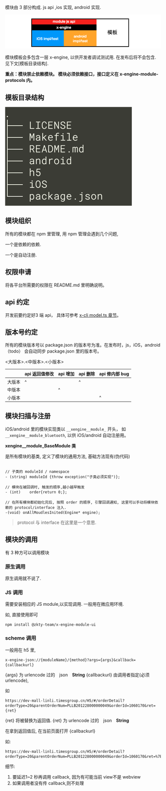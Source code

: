 模块由 3 部分构成. js api ,ios 实现, android 实现.

![image-20200719163238615](assets/image-20200719163238615.png)

模块模板会多包含一层 x-engine, 以供开发者调试测试用. 在发布后将不会包含. 见下文[模板目录结构].



**重点：模块禁止依赖模块。 模块必须依赖接口，接口定义在 x-engine-module-protocols 内。**



## 模板目录结构

![image-20201012004634152](assets/image-20201012004634152.png)

## 模块组织

所有的模块都在 npm 里管理, 用 npm 管理会遇到几个问题,

一个是依赖的依赖.

一个是自动注册.




## 权限申请

将各平台所需要的权限在 README.md 里明确说明。 



## api 约定

开发前要约定好3 端 api， 具体可参考 [x-cli model.ts 章节](./docs/product/x-cli?id=model)。



## 版本号约定

所有的模块版本号以 package.json 的版本号为准。在发布时，js，iOS，android（todo） 会自动同步 package.json 里的版本号。

<大版本>.<中版本>.<小版本>

|        | api 返回值修改 | api 增加 | api 删除 | api 修内部 bug |
| ------ | -------------- | -------- | -------- | -------------- |
| 大版本 | ^              |          | ^        |                |
| 中版本 |                | ^        |          |                |
| 小版本 |                |          |          | ^              |



## 模块扫描与注册



iOS/android 里的模块实现类以 `__xengine__module_` 开头， 如 `__xengine__module_bluetooth`,  以供 iOS/android 自动注册用。

**xengine__module_BaseModule 类**

是所有模块的基类, 定义了模块的通用方法, 基础方法现有(伪代码)

``` oc 

// 子类的 moduleId / namespace
- (string) moduleId {throw exception("子类必须实现")};

// 模块在被回调时, 触发的顺序,越小越早触发
- (int)    order{return 0;};

// 在所有模块都初始化完后, 按照 order 的顺序, 引擎回调通知, 这里可以手动将模块依赖的 protocol/interface 注入.
-(void) onAllMoudlesInited(Engine* engine);
```



> protocol 与 interface 在这里是一个意思.



## 模块的调用

有 3 种方可以调用模块

### 原生调用

原生调用就不说了.

### JS 调用

需要安装相应的 JS module,以实现调用. 一般用在微应用环境.

如, 直接使用即可

```
npm install @zkty-team/x-engine-module-ui
```



### scheme 调用

一般用在 h5 里, 

```
x-engine-json://{moduleName}/{method}?args={args}&callback={callbackurl}
```

{args} 为 urlencode 过的　json　**String**
{callbackurl} 由调用者指定(必须urlencode), 

如 

```
https://dev-mall-linli.timesgroup.cn/H5/#/orderDetail?orderType=20&parentOrderNum=PLLB201228000000049&orderId=1060170&ret={ret}
```

{ret} 将被替换为返回值. {ret} 为 urlencode 过的　json　**String**

在拿到返回值后, 在当前页面打开 {callbackurl}

如:

```
https://dev-mall-linli.timesgroup.cn/H5/#/orderDetail?orderType=20&parentOrderNum=PLLB201228000000049&orderId=1060170&ret=%7B%0A%20%20%22billRetStatus%22%20%3A%201%2C%0A%20%20%22billRetStatusMessage%22%20%3A%20%22%E6%94%AF%E4%BB%98%E6%88%90%E5%8A%9F%22%2C%0A%20%20%22isCancel%22%20%3A%20false%0A%7D
```



细节:

1. 要延迟1~2 秒再调用 callback, 因为有可能当前 view不是 webview
2. 如果调用者没有传 callback,则不处理

